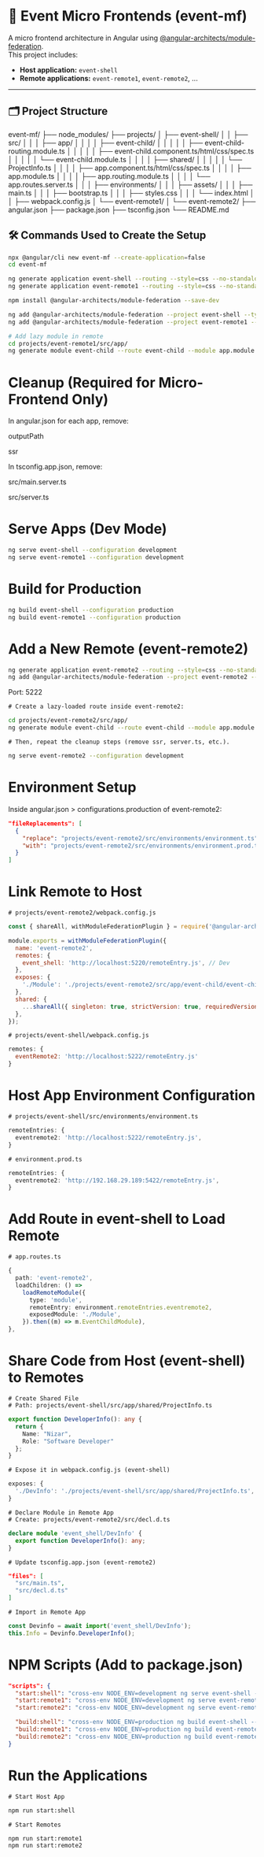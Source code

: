 # 🧩 Event Micro Frontends (event-mf)

A micro frontend architecture in Angular using [@angular-architects/module-federation](https://www.npmjs.com/package/@angular-architects/module-federation).  
This project includes:
- **Host application:** `event-shell`
- **Remote applications:** `event-remote1`, `event-remote2`, ...

---

## 🗂️ Project Structure

event-mf/ ├── node_modules/ ├── projects/ │ ├── event-shell/ │ │ ├── src/ │ │ │ ├── app/ │ │ │ │ ├── event-child/ │ │ │ │ │ ├── event-child-routing.module.ts │ │ │ │ │ ├── event-child.component.ts/html/css/spec.ts │ │ │ │ │ └── event-child.module.ts │ │ │ │ ├── shared/ │ │ │ │ │ └── ProjectInfo.ts │ │ │ │ ├── app.component.ts/html/css/spec.ts │ │ │ │ ├── app.module.ts │ │ │ │ ├── app.routing.module.ts │ │ │ │ └── app.routes.server.ts │ │ │ ├── environments/ │ │ │ ├── assets/ │ │ │ ├── main.ts │ │ │ ├── bootstrap.ts │ │ │ ├── styles.css │ │ │ └── index.html │ │ ├── webpack.config.js │ └── event-remote1/ │ └── event-remote2/ ├── angular.json ├── package.json ├── tsconfig.json └── README.md




## 🛠️ Commands Used to Create the Setup

```bash
npx @angular/cli new event-mf --create-application=false
cd event-mf

ng generate application event-shell --routing --style=css --no-standalone
ng generate application event-remote1 --routing --style=css --no-standalone

npm install @angular-architects/module-federation --save-dev

ng add @angular-architects/module-federation --project event-shell --type host
ng add @angular-architects/module-federation --project event-remote1 --type remote --host event-shell

# Add lazy module in remote
cd projects/event-remote1/src/app/
ng generate module event-child --route event-child --module app.module

```

# Cleanup (Required for Micro-Frontend Only)
In angular.json for each app, remove:

outputPath

ssr

In tsconfig.app.json, remove:

src/main.server.ts

src/server.ts

# Serve Apps (Dev Mode)
```bash
ng serve event-shell --configuration development
ng serve event-remote1 --configuration development
```

# Build for Production
```bash
ng build event-shell --configuration production
ng build event-remote1 --configuration production

```

# Add a New Remote (event-remote2)
```bash
ng generate application event-remote2 --routing --style=css --no-standalone
ng add @angular-architects/module-federation --project event-remote2 --type remote --host event-shell
```
Port: 5222

    # Create a lazy-loaded route inside event-remote2:
```bash
cd projects/event-remote2/src/app/
ng generate module event-child --route event-child --module app.module
```
    # Then, repeat the cleanup steps (remove ssr, server.ts, etc.).
```bash
ng serve event-remote2 --configuration development
```

# Environment Setup
Inside angular.json > configurations.production of event-remote2:
```json
"fileReplacements": [
  {
    "replace": "projects/event-remote2/src/environments/environment.ts",
    "with": "projects/event-remote2/src/environments/environment.prod.ts"
  }
]
```

# Link Remote to Host
    # projects/event-remote2/webpack.config.js
```js
const { shareAll, withModuleFederationPlugin } = require('@angular-architects/module-federation/webpack');

module.exports = withModuleFederationPlugin({
  name: 'event-remote2',
  remotes: {
    event_shell: 'http://localhost:5220/remoteEntry.js', // Dev
  },
  exposes: {
    './Module': './projects/event-remote2/src/app/event-child/event-child.module.ts',
  },
  shared: {
    ...shareAll({ singleton: true, strictVersion: true, requiredVersion: 'auto' }),
  },
});
```

    # projects/event-shell/webpack.config.js
```js
remotes: {
  eventRemote2: 'http://localhost:5222/remoteEntry.js'
}
```

# Host App Environment Configuration
    # projects/event-shell/src/environments/environment.ts
```ts
remoteEntries: {
  eventremote2: 'http://localhost:5222/remoteEntry.js',
}
```

    # environment.prod.ts
```ts
remoteEntries: {
  eventremote2: 'http://192.168.29.189:5422/remoteEntry.js',
}
```

# Add Route in event-shell to Load Remote
    # app.routes.ts
```ts
{
  path: 'event-remote2',
  loadChildren: () =>
    loadRemoteModule({
      type: 'module',
      remoteEntry: environment.remoteEntries.eventremote2,
      exposedModule: './Module',
    }).then((m) => m.EventChildModule),
},
```

# Share Code from Host (event-shell) to Remotes
    # Create Shared File
    # Path: projects/event-shell/src/app/shared/ProjectInfo.ts
```ts
export function DeveloperInfo(): any {
  return {
    Name: "Nizar",
    Role: "Software Developer"
  };
}
```

    # Expose it in webpack.config.js (event-shell)
```js
exposes: {
  './DevInfo': './projects/event-shell/src/app/shared/ProjectInfo.ts',
}
```

    # Declare Module in Remote App
    # Create: projects/event-remote2/src/decl.d.ts
```ts
declare module 'event_shell/DevInfo' {
  export function DeveloperInfo(): any;
}
```

    # Update tsconfig.app.json (event-remote2)
```json
"files": [
  "src/main.ts",
  "src/decl.d.ts"
]
```

    # Import in Remote App
```ts
const Devinfo = await import('event_shell/DevInfo');
this.Info = Devinfo.DeveloperInfo();
```

# NPM Scripts (Add to package.json)
```json
"scripts": {
  "start:shell": "cross-env NODE_ENV=development ng serve event-shell --configuration development",
  "start:remote1": "cross-env NODE_ENV=development ng serve event-remote1 --configuration development",
  "start:remote2": "cross-env NODE_ENV=development ng serve event-remote2 --configuration development",

  "build:shell": "cross-env NODE_ENV=production ng build event-shell --configuration production",
  "build:remote1": "cross-env NODE_ENV=production ng build event-remote1 --configuration production",
  "build:remote2": "cross-env NODE_ENV=production ng build event-remote2 --configuration production"
}
```

# Run the Applications
    # Start Host App
```bash
npm run start:shell
```

    # Start Remotes
```bash
npm run start:remote1
npm run start:remote2
```